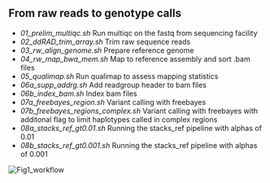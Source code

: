 ## From raw reads to genotype calls

- *01_prelim_multiqc.sh*	Run multiqc on the fastq from sequencing facility
- *02_ddRAD_trim_array.sh*	Trim raw sequence reads
- *03_rw_align_genome.sh*	Prepare reference genome
- *04_rw_map_bwa_mem.sh*	Map to reference assembly and sort .bam files
- *05_qualimap.sh*	Run qualimap to assess mapping statistics
- *06a_supp_addrg.sh*	Add readgroup header to bam files
- *06b_index_bam.sh*	Index bam files
- *07a_freebayes_region.sh*	Variant calling with freebayes
- *07b_freebayes_regions_complex.sh*	Variant calling with freebayes with additonal flag to limit haplotypes called in complex regions 
- *08a_stacks_ref_gt0.01.sh*	Running the stacks_ref pipeline with alphas of 0.01
- *08b_stacks_ref_gt0.001.sh*	Running the stacks_ref pipeline with alphas of 0.001


![Fig1_workflow](ddRAD_preprocessing_streamlines.jpg)